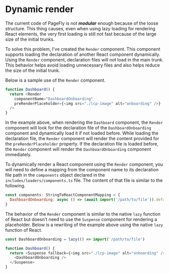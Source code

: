 # Dynamic render

The current code of PageFly is not _**modular**_ enough because of the loose structure. This thing causes, even when using lazy loading for rendering React elements, the very first loading is still not fast because of the large size of the initial trunks.

To solve this problem, I've created the `Render` component. This component supports loading the declaration of another React component dynamically. Using the `Render` component, declaration files will not load in the main trunk. This behavior helps avoid loading unnecessary files and also helps reduce the size of the initial trunk.

Below is a sample use of the `Render` component.

```javascript
function Dashboard() {
  return <Render
    componentName="DashboardOnboarding"
    preRenderPlaceholder={<img src="./lcp-image" alt="onboarding" />}
  />
}
```

In the example above, when rendering the `Dashboard` component, the `Render` component will look for the declaration file of the `DashboardOnboarding` component and dynamically load it if not loaded before. While loading the declaration file, the `Render` component will render the content provided for the `preRenderPlaceholder` property. If the declaration file is loaded before, the `Render` component will render the `DashboardOnboarding` component immediately.

To dynamically render a React component using the `Render` component, you will need to define a mapping from the component name to its declaration file path in the `components` object declared in the `includes/loaders/components.ts` file. The content of that file is similar to the following.

```javascript
const components: StringToReactComponentMapping = {
  DashboardOnboarding: async () => (await import('/path/to/file')).default,
}
```

The behavior of the `Render` component is similar to the native `lazy` function of React but doesn't need to use the `Suspense` component for rendering a placeholder. Below is a rewriting of the example above using the native `lazy` function of React.

```javascript
const DashboardOnboarding = lazy(() => import('/path/to/file')

function Dashboard() {
  return <Suspense fallback={<img src="./lcp-image" alt="onboarding" />}>
    <DashboardOnboarding />
  </Suspense>
}
```
